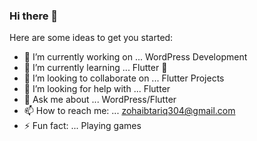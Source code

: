### Hi there 👋

<!--
**zohaib304/zohaib304** is a ✨ _special_ ✨ repository because its `README.md` (this file) appears on your GitHub profile.
-->
Here are some ideas to get you started:

- 🔭 I’m currently working on ... WordPress Development
- 🌱 I’m currently learning ... Flutter 🧡
- 👯 I’m looking to collaborate on ... Flutter Projects
- 🤔 I’m looking for help with ... Flutter
- 💬 Ask me about ... WordPress/Flutter
- 📫 How to reach me: ... zohaibtariq304@gmail.com
- ⚡ Fun fact: ... Playing games
